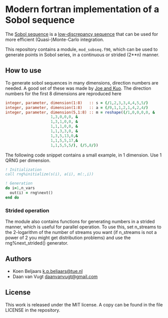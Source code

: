 # Modern fortran implementation of a Sobol sequence

The [Sobol sequence](https://en.wikipedia.org/wiki/Sobol_sequence) is a [low-discrepancy sequence](https://en.wikipedia.org/wiki/Low-discrepancy_sequence) that can be used for more efficient (Quasi-)Monte-Carlo integration.

This repository contains a module, `mod_sobseq.f90`, which can be used to generate points in Sobol series, in a continuous or strided (2**n) manner.

## How to use
To generate sobol sequences in many dimensions, direction numbers are needed.
A good set of these was made by [Joe and Kuo](http://web.maths.unsw.edu.au/~fkuo/sobol/).
The direction numbers for the first 8 dimensions are reproduced here
```fortran
integer, parameter, dimension(1:8)   :: s = (/1,2,3,3,4,4,5,5/)
integer, parameter, dimension(1:8)   :: a = (/0,1,1,2,1,4,2,4/)
integer, parameter, dimension(5,1:8) :: m = reshape((/1,0,0,0,0, &
					1,3,0,0,0, &
					1,3,1,0,0, &
					1,1,1,0,0, &
					1,1,3,3,0, &
					1,3,5,13,0,&
					1,1,5,5,17,&
					1,1,5,5,5/), (/5,8/))
```

The following code snippet contains a small example, in 1 dimension.
Use 1 QRNG per dimension.
```fortran
! Initialization
call rng%initialize(s(i), a(i), m(:,i))

! Generation
do i=1,n_vars
  out(i) = rng%next()
end do
```


### Strided operation
The module also contains functions for generating numbers in a strided manner, which is useful for parallel operation.
To use this, set n_streams to the 2-logarithm of the number of streams you want (if n_streams is not a power of 2 you might get distribution problems)
and use the rng%next_strided() generator.


## Authors

* Koen Beljaars <k.p.beljaars@tue.nl>
* Daan van Vugt <daanvanvugt@gmail.com>

## License
This work is released under the MIT license. A copy can be found in the file LICENSE in the repository.
